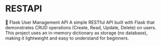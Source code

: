 # RESTAPI
🐍 Flask User Management API  A simple RESTful API built with Flask  that demonstrates CRUD operations (Create, Read, Update, Delete) on users. This project uses an in-memory dictionary as storage (no database), making it lightweight and easy to understand for beginners. 
